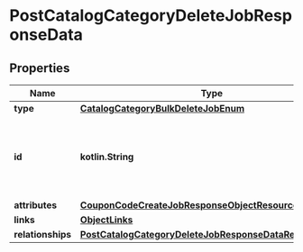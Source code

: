 
# PostCatalogCategoryDeleteJobResponseData

## Properties
| Name | Type | Description | Notes |
| ------------ | ------------- | ------------- | ------------- |
| **type** | [**CatalogCategoryBulkDeleteJobEnum**](CatalogCategoryBulkDeleteJobEnum.md) |  |  |
| **id** | **kotlin.String** | Unique identifier for retrieving the job. Generated by Klaviyo. |  |
| **attributes** | [**CouponCodeCreateJobResponseObjectResourceAttributes**](CouponCodeCreateJobResponseObjectResourceAttributes.md) |  |  |
| **links** | [**ObjectLinks**](ObjectLinks.md) |  |  |
| **relationships** | [**PostCatalogCategoryDeleteJobResponseDataRelationships**](PostCatalogCategoryDeleteJobResponseDataRelationships.md) |  |  [optional] |



